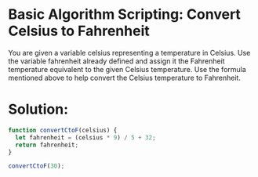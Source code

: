 # Basic Algorithm Scripting: Convert Celsius to Fahrenheit
You are given a variable celsius representing a temperature in Celsius. Use the variable fahrenheit already defined and assign it the Fahrenheit temperature equivalent to the given Celsius temperature. Use the formula mentioned above to help convert the Celsius temperature to Fahrenheit.
# Solution:
```javascript
function convertCtoF(celsius) {
  let fahrenheit = (celsius * 9) / 5 + 32;
  return fahrenheit;
}

convertCtoF(30);
```
